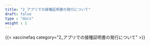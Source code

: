 ```yaml
---
title: "2_アプリでの接種証明書の発行について"
draft: false
type : "docs"
weight : 2
---
```


{{< vaccinefaq category="2_アプリでの接種証明書の発行について" >}}